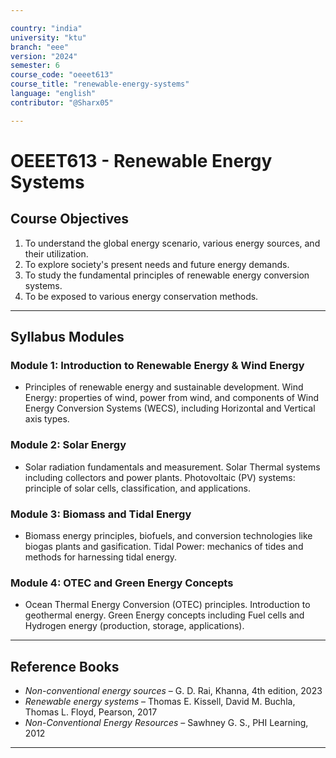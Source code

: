 ```yaml
---

country: "india"
university: "ktu"
branch: "eee"
version: "2024"
semester: 6
course_code: "oeeet613"
course_title: "renewable-energy-systems"
language: "english"
contributor: "@Sharx05"

---
```


# OEEET613 - Renewable Energy Systems

## Course Objectives

1.  To understand the global energy scenario, various energy sources, and their utilization.
2.  To explore society's present needs and future energy demands.
3.  To study the fundamental principles of renewable energy conversion systems.
4.  To be exposed to various energy conservation methods.

---

## Syllabus Modules

### Module 1: Introduction to Renewable Energy & Wind Energy

-   Principles of renewable energy and sustainable development. Wind Energy: properties of wind, power from wind, and components of Wind Energy Conversion Systems (WECS), including Horizontal and Vertical axis types.

### Module 2: Solar Energy

-   Solar radiation fundamentals and measurement. Solar Thermal systems including collectors and power plants. Photovoltaic (PV) systems: principle of solar cells, classification, and applications.

### Module 3: Biomass and Tidal Energy

-   Biomass energy principles, biofuels, and conversion technologies like biogas plants and gasification. Tidal Power: mechanics of tides and methods for harnessing tidal energy.

### Module 4: OTEC and Green Energy Concepts

-   Ocean Thermal Energy Conversion (OTEC) principles. Introduction to geothermal energy. Green Energy concepts including Fuel cells and Hydrogen energy (production, storage, applications).

---

## Reference Books

-   *Non-conventional energy sources* – G. D. Rai, Khanna, 4th edition, 2023
-   *Renewable energy systems* – Thomas E. Kissell, David M. Buchla, Thomas L. Floyd, Pearson, 2017
-   *Non-Conventional Energy Resources* – Sawhney G. S., PHI Learning, 2012

---
